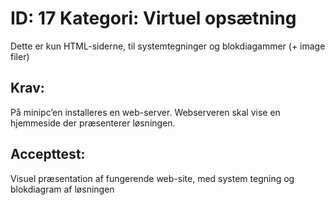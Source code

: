 # ID: 17 Kategori: Virtuel opsætning
Dette er kun HTML-siderne, til systemtegninger og blokdiagammer (+ image filer)
## Krav:
På minipc’en installeres en web-server. Webserveren skal vise en hjemmeside der præsenterer løsningen.

## Accepttest:
Visuel præsentation af fungerende web-site, med system tegning og blokdiagram af løsningen
